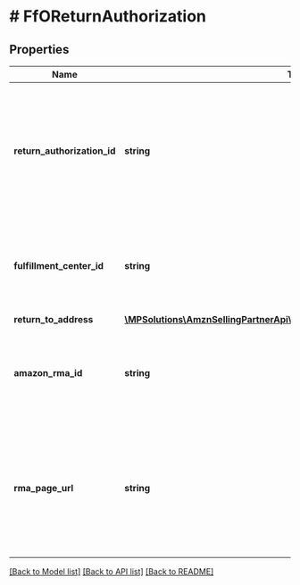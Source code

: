 # # FfOReturnAuthorization

## Properties

Name | Type | Description | Notes
------------ | ------------- | ------------- | -------------
**return_authorization_id** | **string** | An identifier for the return authorization. This identifier associates return items with the return authorization used to return them. |
**fulfillment_center_id** | **string** | An identifier for the Amazon fulfillment center that the return items should be sent to. |
**return_to_address** | [**\MPSolutions\AmznSellingPartnerApi\Models\FulfillmentOutbound\FfOAddress**](FfOAddress.md) |  |
**amazon_rma_id** | **string** | The return merchandise authorization (RMA) that Amazon needs to process the return. |
**rma_page_url** | **string** | A URL for a web page that contains the return authorization barcode and the mailing label. This does not include pre-paid shipping. |

[[Back to Model list]](../../README.md#models) [[Back to API list]](../../README.md#endpoints) [[Back to README]](../../README.md)
